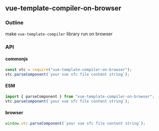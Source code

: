 ## vue-template-compiler-on-browser

### Outline

make `vue-template-compiler` library  run on browser

### API

#### commonjs
```Javascript
const vtc = require("vue-template-compiler-on-browser");
vtc.parseComponent(`your vue sfc file content string`);
```

#### ESM
```Javascript
import { parseComponent } from "vue-template-compiler-on-browser";
vtc.parseComponent(`your vue sfc file content string`);
```


#### browser
```Javascript
window.vtc.parseComponent(`your vue sfc file content string`);
```
